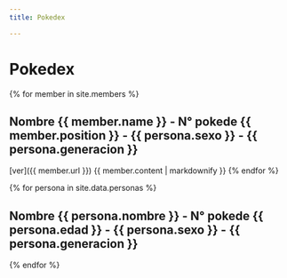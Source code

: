 ```yaml
---
title: Pokedex

---
```


# Pokedex


{% for member in site.members %}
  ## Nombre {{ member.name }} -  N° pokede {{ member.position }} - {{ persona.sexo }} - {{ persona.generacion }}
  [ver]({{ member.url }}) 
  {{ member.content | markdownify }}
{% endfor %}


{% for persona in site.data.personas %}
  ## Nombre {{ persona.nombre }} -  N° pokede {{ persona.edad }} - {{ persona.sexo }} - {{ persona.generacion }}
{% endfor %}
